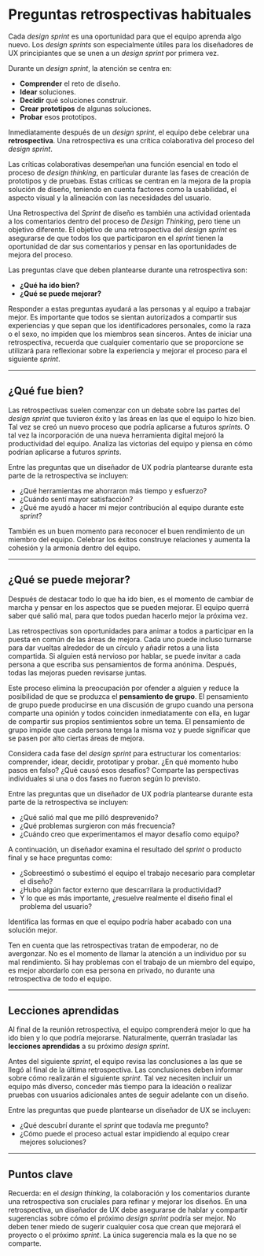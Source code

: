 # Preguntas retrospectivas habituales

Cada *design sprint* es una oportunidad para que el equipo aprenda algo nuevo. Los *design sprints* son especialmente útiles para los diseñadores de UX principiantes que se unen a un *design sprint* por primera vez.

Durante un *design sprint*, la atención se centra en:

* **Comprender** el reto de diseño.
* **Idear** soluciones.
* **Decidir** qué soluciones construir.
* **Crear prototipos** de algunas soluciones.
* **Probar** esos prototipos.

Inmediatamente después de un *design sprint*, el equipo debe celebrar una **retrospectiva**. Una retrospectiva es una crítica colaborativa del proceso del *design sprint*.

Las críticas colaborativas desempeñan una función esencial en todo el proceso de *design thinking*, en particular durante las fases de creación de prototipos y de pruebas. Estas críticas se centran en la mejora de la propia solución de diseño, teniendo en cuenta factores como la usabilidad, el aspecto visual y la alineación con las necesidades del usuario.

Una Retrospectiva del *Sprint* de diseño es también una actividad orientada a los comentarios dentro del proceso de *Design Thinking*, pero tiene un objetivo diferente. El objetivo de una retrospectiva del *design sprint* es asegurarse de que todos los que participaron en el *sprint* tienen la oportunidad de dar sus comentarios y pensar en las oportunidades de mejora del proceso.

Las preguntas clave que deben plantearse durante una retrospectiva son:

* **¿Qué ha ido bien?**
* **¿Qué se puede mejorar?**

Responder a estas preguntas ayudará a las personas y al equipo a trabajar mejor. Es importante que todos se sientan autorizados a compartir sus experiencias y que sepan que los identificadores personales, como la raza o el sexo, no impiden que los miembros sean sinceros. Antes de iniciar una retrospectiva, recuerda que cualquier comentario que se proporcione se utilizará para reflexionar sobre la experiencia y mejorar el proceso para el siguiente *sprint*.

---

## ¿Qué fue bien?

Las retrospectivas suelen comenzar con un debate sobre las partes del *design sprint* que tuvieron éxito y las áreas en las que el equipo lo hizo bien. Tal vez se creó un nuevo proceso que podría aplicarse a futuros *sprints*. O tal vez la incorporación de una nueva herramienta digital mejoró la productividad del equipo. Analiza las victorias del equipo y piensa en cómo podrían aplicarse a futuros *sprints*.

Entre las preguntas que un diseñador de UX podría plantearse durante esta parte de la retrospectiva se incluyen:

* ¿Qué herramientas me ahorraron más tiempo y esfuerzo?
* ¿Cuándo sentí mayor satisfacción?
* ¿Qué me ayudó a hacer mi mejor contribución al equipo durante este *sprint*?

También es un buen momento para reconocer el buen rendimiento de un miembro del equipo. Celebrar los éxitos construye relaciones y aumenta la cohesión y la armonía dentro del equipo.

---

## ¿Qué se puede mejorar?

Después de destacar todo lo que ha ido bien, es el momento de cambiar de marcha y pensar en los aspectos que se pueden mejorar. El equipo querrá saber qué salió mal, para que todos puedan hacerlo mejor la próxima vez.

Las retrospectivas son oportunidades para animar a todos a participar en la puesta en común de las áreas de mejora. Cada uno puede incluso turnarse para dar vueltas alrededor de un círculo y añadir retos a una lista compartida. Si alguien está nervioso por hablar, se puede invitar a cada persona a que escriba sus pensamientos de forma anónima. Después, todas las mejoras pueden revisarse juntas.

Este proceso elimina la preocupación por ofender a alguien y reduce la posibilidad de que se produzca el **pensamiento de grupo**. El pensamiento de grupo puede producirse en una discusión de grupo cuando una persona comparte una opinión y todos coinciden inmediatamente con ella, en lugar de compartir sus propios sentimientos sobre un tema. El pensamiento de grupo impide que cada persona tenga la misma voz y puede significar que se pasen por alto ciertas áreas de mejora.

Considera cada fase del *design sprint* para estructurar los comentarios: comprender, idear, decidir, prototipar y probar. ¿En qué momento hubo pasos en falso? ¿Qué causó esos desafíos? Comparte las perspectivas individuales si una o dos fases no fueron según lo previsto.

Entre las preguntas que un diseñador de UX podría plantearse durante esta parte de la retrospectiva se incluyen:

* ¿Qué salió mal que me pilló desprevenido?
* ¿Qué problemas surgieron con más frecuencia?
* ¿Cuándo creo que experimentamos el mayor desafío como equipo?

A continuación, un diseñador examina el resultado del *sprint* o producto final y se hace preguntas como:

* ¿Sobreestimó o subestimó el equipo el trabajo necesario para completar el diseño?
* ¿Hubo algún factor externo que descarrilara la productividad?
* Y lo que es más importante, ¿resuelve realmente el diseño final el problema del usuario?

Identifica las formas en que el equipo podría haber acabado con una solución mejor.

Ten en cuenta que las retrospectivas tratan de empoderar, no de avergonzar. No es el momento de llamar la atención a un individuo por su mal rendimiento. Si hay problemas con el trabajo de un miembro del equipo, es mejor abordarlo con esa persona en privado, no durante una retrospectiva de todo el equipo.

---

## Lecciones aprendidas

Al final de la reunión retrospectiva, el equipo comprenderá mejor lo que ha ido bien y lo que podría mejorarse. Naturalmente, querrán trasladar las **lecciones aprendidas** a su próximo *design sprint*.

Antes del siguiente *sprint*, el equipo revisa las conclusiones a las que se llegó al final de la última retrospectiva. Las conclusiones deben informar sobre cómo realizarán el siguiente *sprint*. Tal vez necesiten incluir un equipo más diverso, conceder más tiempo para la ideación o realizar pruebas con usuarios adicionales antes de seguir adelante con un diseño.

Entre las preguntas que puede plantearse un diseñador de UX se incluyen:

* ¿Qué descubrí durante el *sprint* que todavía me pregunto?
* ¿Cómo puede el proceso actual estar impidiendo al equipo crear mejores soluciones?

---

## Puntos clave

Recuerda: en el *design thinking*, la colaboración y los comentarios durante una retrospectiva son cruciales para refinar y mejorar los diseños. En una retrospectiva, un diseñador de UX debe asegurarse de hablar y compartir sugerencias sobre cómo el próximo *design sprint* podría ser mejor. No deben tener miedo de sugerir cualquier cosa que crean que mejorará el proyecto o el próximo *sprint*. La única sugerencia mala es la que no se comparte.
